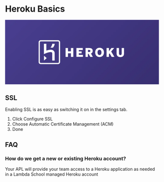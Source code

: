 # Heroku Basics

![](../.gitbook/assets/image%20%283%29.png)

## SSL

Enabling SSL is as easy as switching it on in the settings tab.

1. Click Configure SSL
2. Choose Automatic Certificate Management \(ACM\)
3. Done

## FAQ

### How do we get a new or existing Heroku account?

Your APL will provide your team access to a Heroku application as needed in a Lambda School managed Heroku account

